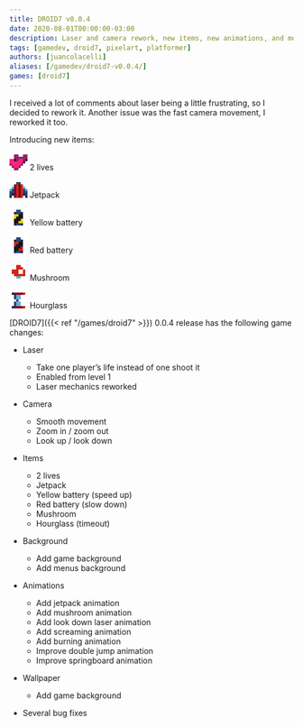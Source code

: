 ```yaml
---
title: DROID7 v0.0.4
date: 2020-08-01T00:00:00-03:00
description: Laser and camera rework, new items, new animations, and more...
tags: [gamedev, droid7, pixelart, platformer]
authors: [juancolacelli]
aliases: [/gamedev/droid7-v0.0.4/]
games: [droid7]
---
```


I received a lot of comments about laser being a little frustrating, so I decided to rework it. Another issue was the fast camera movement, I reworked it too.

Introducing new items:

![2 lives](items2.png) 2 lives

![Jetpack](items3.png) Jetpack

![Yellow battery](items4.png) Yellow battery

![Red battery](items5.png) Red battery

![Mushroom](items6.png) Mushroom

![Hourglass](items7.png) Hourglass

[DROID7]({{< ref "/games/droid7" >}}) 0.0.4 release has the following game changes:

-   Laser

    -   Take one player’s life instead of one shoot it
    -   Enabled from level 1
    -   Laser mechanics reworked

-   Camera

    -   Smooth movement
    -   Zoom in / zoom out
    -   Look up / look down

-   Items

    -   2 lives
    -   Jetpack
    -   Yellow battery (speed up)
    -   Red battery (slow down)
    -   Mushroom
    -   Hourglass (timeout)

-   Background

    -   Add game background
    -   Add menus background

-   Animations

    -   Add jetpack animation
    -   Add mushroom animation
    -   Add look down laser animation
    -   Add screaming animation
    -   Add burning animation
    -   Improve double jump animation
    -   Improve springboard animation

-   Wallpaper

    -   Add game background

-   Several bug fixes
